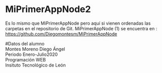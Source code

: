 # MiPrimerAppNode2
Es lo mismo que MiPrimerAppNode pero aquí si vienen ordenadas las carpetas en el repositorio de Git.
MiPrimerAppNode (1) se encuentra en : https://github.com/Diegomontesm/MiPrimerAppNode

#Datos del alumno
</br>Montes Moreno Diego Ángel
</br>Periodo Enero-Julio2020
</br>Programación WEB
</br>Insituto Tecnológico de León



